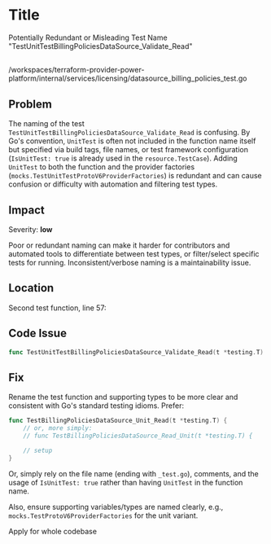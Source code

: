 # Title

Potentially Redundant or Misleading Test Name "TestUnitTestBillingPoliciesDataSource_Validate_Read"

## 

/workspaces/terraform-provider-power-platform/internal/services/licensing/datasource_billing_policies_test.go

## Problem

The naming of the test `TestUnitTestBillingPoliciesDataSource_Validate_Read` is confusing. By Go's convention, `UnitTest` is often not included in the function name itself but specified via build tags, file names, or test framework configuration (`IsUnitTest: true` is already used in the `resource.TestCase`). Adding `UnitTest` to both the function and the provider factories (`mocks.TestUnitTestProtoV6ProviderFactories`) is redundant and can cause confusion or difficulty with automation and filtering test types.

## Impact

Severity: **low**

Poor or redundant naming can make it harder for contributors and automated tools to differentiate between test types, or filter/select specific tests for running. Inconsistent/verbose naming is a maintainability issue.

## Location

Second test function, line 57:

## Code Issue

```go
func TestUnitTestBillingPoliciesDataSource_Validate_Read(t *testing.T) {
```

## Fix

Rename the test function and supporting types to be more clear and consistent with Go's standard testing idioms. Prefer:

```go
func TestBillingPoliciesDataSource_Unit_Read(t *testing.T) {
    // or, more simply:
    // func TestBillingPoliciesDataSource_Read_Unit(t *testing.T) {

    // setup
}
```
Or, simply rely on the file name (ending with `_test.go`), comments, and the usage of `IsUnitTest: true` rather than having `UnitTest` in the function name.

Also, ensure supporting variables/types are named clearly, e.g., `mocks.TestProtoV6ProviderFactories` for the unit variant.

Apply for whole codebase
